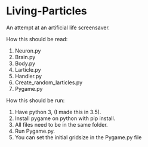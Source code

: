 # Living-Particles
An attempt at an artificial life screensaver.

How this should be read:
1) Neuron.py
2) Brain.py
3) Body.py
4) Larticle.py
5) Handler.py
6) Create_random_larticles.py
7) Pygame.py

How this should be run:
1) Have python 3, (I made this in 3.5).
2) Install pygame on python with pip install.
3) All files need to be in the same folder.
4) Run Pygame.py.
5) You can set the initial gridsize in the Pygame.py file

